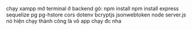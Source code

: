 chạy xampp
mở terminal ở backend gõ:
npm install
npm install express sequelize pg pg-hstore cors dotenv bcryptjs jsonwebtoken
node server.js
nó hiện chạy thành công là vô app chạy đc nha
